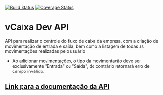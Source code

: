 [![Build Status](https://travis-ci.org/vinikmv/vCaixa-dev.svg?branch=master)](https://travis-ci.org/vinikmv/vCaixa-dev)
[![Coverage Status](https://coveralls.io/repos/github/vinikmv/vCaixa-dev/badge.svg)](https://coveralls.io/github/vinikmv/vCaixa-dev)

# **vCaixa Dev API**

API para realizar o controle do fluxo de caixa da empresa, com a criação de movimentação de entrada e saída, bem como a listagem de todas as movimentações realizadas pelo usuário

- Ao adicionar movimentações, o tipo da movimentação deve ser exclusivamente "Entrada" ou "Saída", do contrário retornará erro de campo inválido.

## [**Link para a documentação da API**](https://vcaixa-dev-api.herokuapp.com/api-docs)


